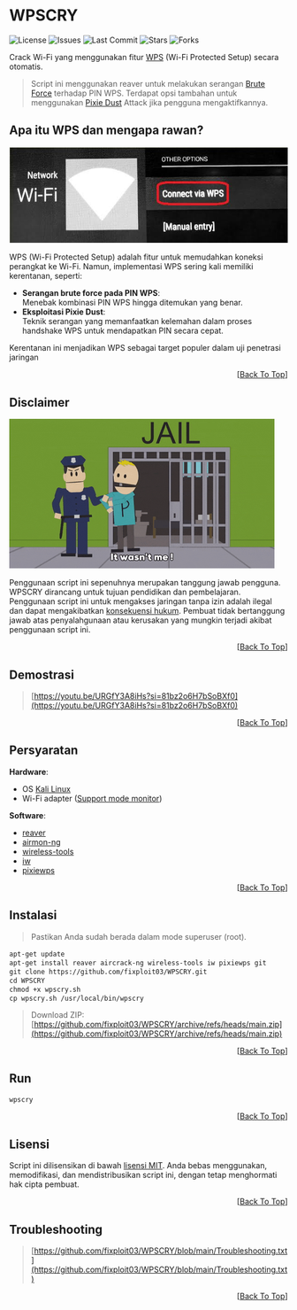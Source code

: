 # WPSCRY

![License](https://img.shields.io/github/license/fixploit03/WPSCRY?style=flat-square)
![Issues](https://img.shields.io/github/issues/fixploit03/WPSCRY?style=flat-square)
![Last Commit](https://img.shields.io/github/last-commit/fixploit03/WPSCRY?style=flat-square)
![Stars](https://img.shields.io/github/stars/fixploit03/WPSCRY?style=flat-square)
![Forks](https://img.shields.io/github/forks/fixploit03/WPSCRY?style=flat-square)

Crack Wi-Fi yang menggunakan fitur [WPS](https://en.m.wikipedia.org/wiki/Wi-Fi_Protected_Setup) (Wi-Fi Protected Setup) secara otomatis.

> Script ini menggunakan reaver untuk melakukan serangan [Brute Force](https://www.exabytes.co.id/blog/brute-force-attack/) terhadap PIN WPS. Terdapat opsi tambahan untuk menggunakan [Pixie Dust](https://www.janbasktraining.com/community/cyber-security/what-is-a-pixie-dust-attack1) Attack jika pengguna mengaktifkannya.

## Apa itu WPS dan mengapa rawan?

![](https://github.com/fixploit03/WPSCRY/blob/main/wps.jpeg)

WPS (Wi-Fi Protected Setup) adalah fitur untuk memudahkan koneksi perangkat ke Wi-Fi. Namun, implementasi WPS sering kali memiliki kerentanan, seperti:

- **Serangan brute force pada PIN WPS**:  
  Menebak kombinasi PIN WPS hingga ditemukan yang benar.
- **Eksploitasi Pixie Dust**:  
  Teknik serangan yang memanfaatkan kelemahan dalam proses handshake WPS untuk mendapatkan PIN secara cepat.

Kerentanan ini menjadikan WPS sebagai target populer dalam uji penetrasi jaringan

<p align="right">
  [<a href="https://github.com/fixploit03/WPSCRY#wpscry">Back To Top</a>]
</p>

## Disclaimer

![](https://github.com/fixploit03/WPSCRY/blob/main/giphy.gif)

Penggunaan script ini sepenuhnya merupakan tanggung jawab pengguna. WPSCRY dirancang untuk tujuan pendidikan dan pembelajaran. Penggunaan script ini untuk mengakses jaringan tanpa izin adalah ilegal dan dapat mengakibatkan [konsekuensi hukum](https://sippn.menpan.go.id/berita/39427/rumah-tahanan-negara-kelas-iib-pelaihari/menggunakan-wi-fi-tetangga-tanpa-izin-bisa-dijerat-hukum). Pembuat tidak bertanggung jawab atas penyalahgunaan atau kerusakan yang mungkin terjadi akibat penggunaan script ini.

<p align="right">
  [<a href="https://github.com/fixploit03/WPSCRY#wpscry">Back To Top</a>]
</p>

## Demostrasi

> [https://youtu.be/URGfY3A8iHs?si=81bz2o6H7bSoBXf0](https://youtu.be/URGfY3A8iHs?si=81bz2o6H7bSoBXf0)

<p align="right">
  [<a href="https://github.com/fixploit03/WPSCRY#wpscry">Back To Top</a>]
</p>

## Persyaratan

**Hardware**:  
- OS [Kali Linux](https://www.kali.org/)
- Wi-Fi adapter ([Support mode monitor](https://www.ceos3c.com/security/best-wifi-adapter-for-kali-linux/))

**Software**:  
- [reaver](https://github.com/t6x/reaver-wps-fork-t6x)
- [airmon-ng](https://github.com/aircrack-ng/aircrack-ng)
- [wireless-tools](https://github.com/HewlettPackard/wireless-tools)
- [iw](https://github.com/Distrotech/iw)
- [pixiewps](https://github.com/wiire-a/pixiewps)

<p align="right">
  [<a href="https://github.com/fixploit03/WPSCRY#wpscry">Back To Top</a>]
</p>

## Instalasi

> Pastikan Anda sudah berada dalam mode superuser (root).

```
apt-get update
apt-get install reaver aircrack-ng wireless-tools iw pixiewps git
git clone https://github.com/fixploit03/WPSCRY.git
cd WPSCRY
chmod +x wpscry.sh
cp wpscry.sh /usr/local/bin/wpscry
```

> Download ZIP: [https://github.com/fixploit03/WPSCRY/archive/refs/heads/main.zip](https://github.com/fixploit03/WPSCRY/archive/refs/heads/main.zip)

<p align="right">
  [<a href="https://github.com/fixploit03/WPSCRY#wpscry">Back To Top</a>]
</p>

## Run

```
wpscry
```

<p align="right">
  [<a href="https://github.com/fixploit03/WPSCRY#wpscry">Back To Top</a>]
</p>

## Lisensi

Script ini dilisensikan di bawah [lisensi MIT](https://github.com/fixploit03/WPSCRY/blob/main/LICENSE). Anda bebas menggunakan, memodifikasi, dan mendistribusikan script ini, dengan tetap menghormati hak cipta pembuat.

<p align="right">
  [<a href="https://github.com/fixploit03/WPSCRY#wpscry">Back To Top</a>]
</p>

## Troubleshooting

> [https://github.com/fixploit03/WPSCRY/blob/main/Troubleshooting.txt](https://github.com/fixploit03/WPSCRY/blob/main/Troubleshooting.txt)

<p align="right">
  [<a href="https://github.com/fixploit03/WPSCRY#wpscry">Back To Top</a>]
</p>
